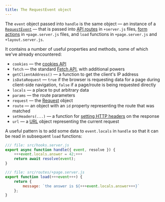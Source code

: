 ```yaml
---
title: The RequestEvent object
---
```


The `event` object passed into `handle` is the same object — an instance of a [`RequestEvent`](https://svelte.dev/docs/kit/types#public-types-requestevent) — that is passed into [API routes](get-handlers) in `+server.js` files, [form actions](the-form-element) in `+page.server.js` files, and `load` functions in `+page.server.js` and `+layout.server.js`.

It contains a number of useful properties and methods, some of which we've already encountered:

- `cookies` — the [cookies API](cookies)
- `fetch` — the standard [Fetch API](https://developer.mozilla.org/en-US/docs/Web/API/Fetch_API), with additional powers
- `getClientAddress()` — a function to get the client's IP address
- `isDataRequest` — `true` if the browser is requesting data for a page during client-side navigation, `false` if a page/route is being requested directly
- `locals` — a place to put arbitrary data
- `params` — the route parameters
- `request` — the [Request](https://developer.mozilla.org/en-US/docs/Web/API/Request) object
- `route` — an object with an `id` property representing the route that was matched
- `setHeaders(...)` — a function for [setting HTTP headers](headers) on the response
- `url` — a [URL](https://developer.mozilla.org/en-US/docs/Web/API/URL) object representing the current request

A useful pattern is to add some data to `event.locals` in `handle` so that it can be read in subsequent `load` functions:

```js
/// file: src/hooks.server.js
export async function handle({ event, resolve }) {
	+++event.locals.answer = 42;+++
	return await resolve(event);
}
```

```js
/// file: src/routes/+page.server.js
export function load(+++event+++) {
	return {
		message: `the answer is ${+++event.locals.answer+++}`
	};
}
```
